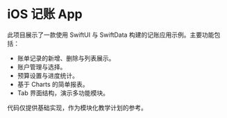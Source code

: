 # iOS 记账 App

此项目展示了一款使用 SwiftUI 与 SwiftData 构建的记账应用示例。主要功能包括：

- 账单记录的新增、删除与列表展示。
- 账户管理与选择。
- 预算设置与进度统计。
- 基于 Charts 的简单报表。
- Tab 界面结构，演示多功能模块。

代码仅提供基础实现，作为模块化教学计划的参考。
